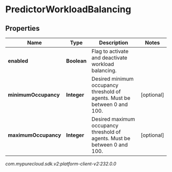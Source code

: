 # PredictorWorkloadBalancing


## Properties

| Name | Type | Description | Notes |
| ------------ | ------------- | ------------- | ------------- |
| **enabled** | **Boolean** | Flag to activate and deactivate workload balancing. |  |
| **minimumOccupancy** | **Integer** | Desired minimum occupancy threshold of agents. Must be between 0 and 100. |  [optional] |
| **maximumOccupancy** | **Integer** | Desired maximum occupancy threshold of agents. Must be between 0 and 100. |  [optional] |




_com.mypurecloud.sdk.v2:platform-client-v2:232.0.0_
